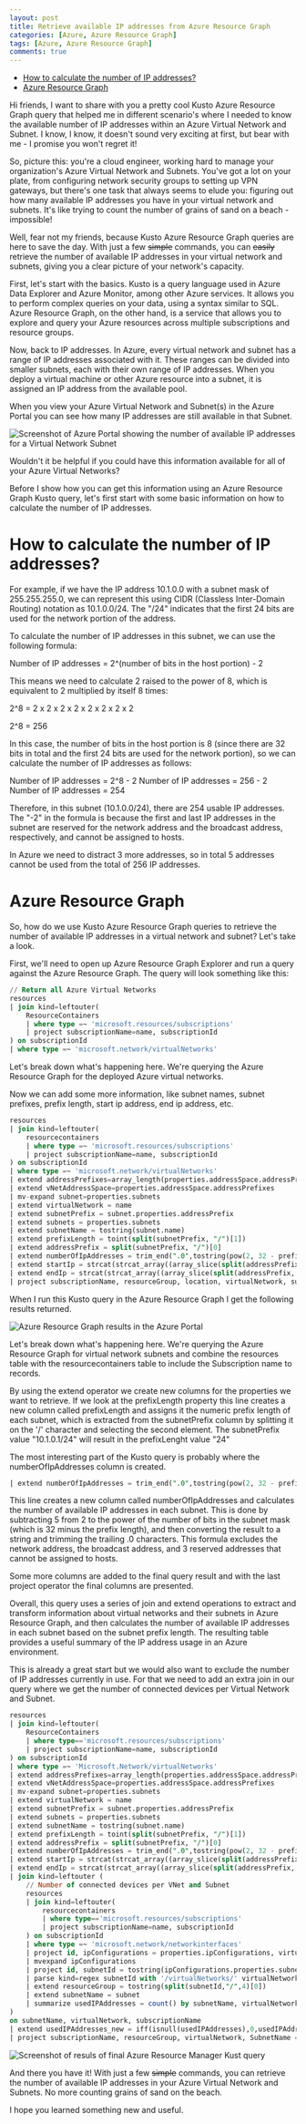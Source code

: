 ```yaml
---
layout: post
title: Retrieve available IP addresses from Azure Resource Graph
categories: [Azure, Azure Resource Graph]
tags: [Azure, Azure Resource Graph]
comments: true
---
```


- [How to calculate the number of IP addresses?](#how-to-calculate-the-number-of-ip-addresses)
- [Azure Resource Graph](#azure-resource-graph)

Hi friends, I want to share with you a pretty cool Kusto Azure Resource Graph query that helped me in different scenario's where I needed to know the available number of IP addresses within an Azure Virtual Network and Subnet. I know, I know, it doesn't sound very exciting at first, but bear with me - I promise you won't regret it!

So, picture this: you're a cloud engineer, working hard to manage your organization's Azure Virtual Network and Subnets. You've got a lot on your plate, from configuring network security groups to setting up VPN gateways, but there's one task that always seems to elude you: figuring out how many available IP addresses you have in your virtual network and subnets. It's like trying to count the number of grains of sand on a beach - impossible!

Well, fear not my friends, because Kusto Azure Resource Graph queries are here to save the day. With just a few ~~simple~~ commands, you can ~~easily~~ retrieve the number of available IP addresses in your virtual network and subnets, giving you a clear picture of your network's capacity.

First, let's start with the basics. Kusto is a query language used in Azure Data Explorer and Azure Monitor, among other Azure services. It allows you to perform complex queries on your data, using a syntax similar to SQL. Azure Resource Graph, on the other hand, is a service that allows you to explore and query your Azure resources across multiple subscriptions and resource groups.

Now, back to IP addresses. In Azure, every virtual network and subnet has a range of IP addresses associated with it. These ranges can be divided into smaller subnets, each with their own range of IP addresses. When you deploy a virtual machine or other Azure resource into a subnet, it is assigned an IP address from the available pool.

When you view your Azure Virtual Network and Subnet(s) in the Azure Portal you can see how many IP addresses are still available in that Subnet.

![Screenshot of Azure Portal showing the number of available IP addresses for a Virtual Network Subnet](/assets/03-29-2023-02.png)

Wouldn't it be helpful if you could have this information available for all of your Azure Virtual Networks?

Before I show how you can get this information using an Azure Resource Graph Kusto query, let's first start with some basic information on how to calculate the number of IP addresses.

# How to calculate the number of IP addresses?

For example, if we have the IP address 10.1.0.0 with a subnet mask of 255.255.255.0, we can represent this using CIDR (Classless Inter-Domain Routing) notation as 10.1.0.0/24. The "/24" indicates that the first 24 bits are used for the network portion of the address.

To calculate the number of IP addresses in this subnet, we can use the following formula:

Number of IP addresses = 2^(number of bits in the host portion) - 2

This means we need to calculate 2 raised to the power of 8, which is equivalent to 2 multiplied by itself 8 times:

2^8 = 2 x 2 x 2 x 2 x 2 x 2 x 2 x 2

2\^8 = 256

In this case, the number of bits in the host portion is 8 (since there are 32 bits in total and the first 24 bits are used for the network portion), so we can calculate the number of IP addresses as follows:

Number of IP addresses = 2^8 - 2
Number of IP addresses = 256 - 2
Number of IP addresses = 254

Therefore, in this subnet (10.1.0.0/24), there are 254 usable IP addresses. The "-2" in the formula is because the first and last IP addresses in the subnet are reserved for the network address and the broadcast address, respectively, and cannot be assigned to hosts.

In Azure we need to distract 3 more addresses, so in total 5 addresses cannot be used from the total of 256 IP addresses. 

# Azure Resource Graph 

So, how do we use Kusto Azure Resource Graph queries to retrieve the number of available IP addresses in a virtual network and subnet? Let's take a look.

First, we'll need to open up Azure Resource Graph Explorer and run a query against the Azure Resource Graph. The query will look something like this:

```sql
// Return all Azure Virtual Networks
resources
| join kind=leftouter(
    ResourceContainers 
    | where type =~ 'microsoft.resources/subscriptions' 
    | project subscriptionName=name, subscriptionId
) on subscriptionId
| where type =~ 'microsoft.network/virtualNetworks'
```
Let's break down what's happening here. We're querying the Azure Resource Graph for the deployed Azure virtual networks.

Now we can add some more information, like subnet names, subnet prefixes, prefix length, start ip address, end ip address, etc.

```sql
resources
| join kind=leftouter(
    resourcecontainers 
    | where type =~ 'microsoft.resources/subscriptions' 
    | project subscriptionName=name, subscriptionId
) on subscriptionId
| where type =~ 'microsoft.network/virtualNetworks'
| extend addressPrefixes=array_length(properties.addressSpace.addressPrefixes)
| extend vNetAddressSpace=properties.addressSpace.addressPrefixes
| mv-expand subnet=properties.subnets
| extend virtualNetwork = name
| extend subnetPrefix = subnet.properties.addressPrefix
| extend subnets = properties.subnets
| extend subnetName = tostring(subnet.name)
| extend prefixLength = toint(split(subnetPrefix, "/")[1])
| extend addressPrefix = split(subnetPrefix, "/")[0]
| extend numberOfIpAddresses = trim_end(".0",tostring(pow(2, 32 - prefixLength) - 5))
| extend startIp = strcat(strcat_array((array_slice(split(addressPrefix, '.'), 0, 2)),"."), ".", tostring(0))
| extend endIp = strcat(strcat_array((array_slice(split(addressPrefix, '.'), 0, 2)),"."), ".", trim_end(".0",tostring(pow(2, 32 - prefixLength) - 5))) 
| project subscriptionName, resourceGroup, location, virtualNetwork, subnetPrefix, subnetName, prefixLength, numberOfIpAddresses, startIp, endIp
```

When I run this Kusto query in the Azure Resource Graph I get the following results returned.

![Azure Resource Graph results in the Azure Portal](/assets/03-29-2023-01.png)

Let's break down what's happening here. We're querying the Azure Resource Graph for virtual network subnets and combine the resources table with the resourcecontainers table to include the Subscription name to records.

By using the extend operator we create new columns for the properties we want to retrieve. If we look at the prefixLength property this line creates a new column called prefixLength and assigns it the numeric prefix length of each subnet, which is extracted from the subnetPrefix column by splitting it on the '/' character and selecting the second element. The subnetPrefix value "10.1.0.1/24" will result in the prefixLenght value "24"

The most interesting part of the Kusto query is probably where the numberOfIpAddresses column is created. 

```sql
| extend numberOfIpAddresses = trim_end(".0",tostring(pow(2, 32 - prefixLength) - 5))
```

This line creates a new column called numberOfIpAddresses and calculates the number of available IP addresses in each subnet. This is done by subtracting 5 from 2 to the power of the number of bits in the subnet mask (which is 32 minus the prefix length), and then converting the result to a string and trimming the trailing .0 characters. This formula excludes the network address, the broadcast address, and 3 reserved addresses that cannot be assigned to hosts.

Some more columns are added to the final query result and with the last project operator the final columns are presented.

Overall, this query uses a series of join and extend operations to extract and transform information about virtual networks and their subnets in Azure Resource Graph, and then calculates the number of available IP addresses in each subnet based on the subnet prefix length. The resulting table provides a useful summary of the IP address usage in an Azure environment.

This is already a great start but we would also want to exclude the number of IP addresses currently in use. For that we need to add an extra join in our query where we get the number of connected devices per Virtual Network and Subnet.

```sql
resources
| join kind=leftouter(
    ResourceContainers 
    | where type=='microsoft.resources/subscriptions' 
    | project subscriptionName=name, subscriptionId
) on subscriptionId
| where type =~ 'Microsoft.Network/virtualNetworks'
| extend addressPrefixes=array_length(properties.addressSpace.addressPrefixes)
| extend vNetAddressSpace=properties.addressSpace.addressPrefixes
| mv-expand subnet=properties.subnets
| extend virtualNetwork = name
| extend subnetPrefix = subnet.properties.addressPrefix
| extend subnets = properties.subnets
| extend subnetName = tostring(subnet.name)
| extend prefixLength = toint(split(subnetPrefix, "/")[1])
| extend addressPrefix = split(subnetPrefix, "/")[0]
| extend numberOfIpAddresses = trim_end(".0",tostring(pow(2, 32 - prefixLength) - 5))
| extend startIp = strcat(strcat_array((array_slice(split(addressPrefix, '.'), 0, 2)),"."), ".", tostring(0))
| extend endIp = strcat(strcat_array((array_slice(split(addressPrefix, '.'), 0, 2)),"."), ".", trim_end(".0",tostring(pow(2, 32 - prefixLength) - 5))) 
| join kind=leftouter (
    // Number of connected devices per VNet and Subnet
    resources
    | join kind=leftouter(
        resourcecontainers 
        | where type=='microsoft.resources/subscriptions' 
        | project subscriptionName=name, subscriptionId
    ) on subscriptionId
    | where type =~ 'microsoft.network/networkinterfaces'
    | project id, ipConfigurations = properties.ipConfigurations, virtualMachine = tostring(split(properties.virtualMachine.id,"/",8)[0]), subscriptionName
    | mvexpand ipConfigurations
    | project id, subnetId = tostring(ipConfigurations.properties.subnet.id), subscriptionName, virtualMachine
    | parse kind=regex subnetId with '/virtualNetworks/' virtualNetwork '/subnets/' subnet
    | extend resourceGroup = tostring(split(subnetId,"/",4)[0])
    | extend subnetName = subnet
    | summarize usedIPAddresses = count() by subnetName, virtualNetwork, subscriptionName
)
on subnetName, virtualNetwork, subscriptionName
| extend usedIPAddresses_new = iff(isnull(usedIPAddresses),0,usedIPAddresses)
| project subscriptionName, resourceGroup, virtualNetwork, SubnetName = subnet.name, IPRange = strcat(startIp, " - ", endIp), numberOfIpAddresses, usedIPAddresses, AvailableIPAddresses = (toint(numberOfIpAddresses) - usedIPAddresses_new)
```

![Screenshot of resuls of final Azure Resource Manager Kust query](/assets/03-29-2023-03.png)

And there you have it! With just a few ~~simple~~ commands, you can retrieve the number of available IP addresses in your Azure Virtual Network and Subnets. No more counting grains of sand on the beach.

I hope you learned something new and useful.
